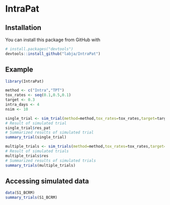 # IntraPat

## Installation

You can install this package from GitHub with
``` r
# install.packages("devtools")
devtools::install_github("labja/IntraPat")
```

## Example

``` r
library(IntraPat)

method <- c("Intra","TPT")
tox_rates <- seq(0.1,0.5,0.1)
target <- 0.3
intra_days <- 4
nsim <- 10

single_trial <- sim_trial(method=method,tox_rates=tox_rates,target=target,intra_days=intra_days)
# Result of simulated trial
single_trial$res_pat
# Summarized results of simulated trial
summary_trial(single_trial)

multiple_trials <- sim_trials(method=method,tox_rates=tox_rates,target=target,intra_days=intra_days,nsim=nsim)
# Result of simulated trials
multiple_trials$res
# Summarized results of simulated trials
summary_trials(multiple_trials)
```

## Accessing simulated data

``` r
data(S1_BCRM)
summary_trials(S1_BCRM)
```

